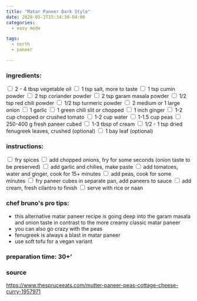 ```yaml
---
title: "Matar Paneer Dark Style"
date: 2020-05-2T15:34:30-04:00
categories:
  - easy mode

tags:
  - north
  - paneer

---
```


### ingredients:

<input type="checkbox"> 2 - 4 tbsp vegetable oil
<input type="checkbox"> 1 tsp salt, more to taste
<input type="checkbox"> 1 tsp cumin powder 
<input type="checkbox"> 2 tsp coriander powder
<input type="checkbox"> 2 tsp garam masala powder
<input type="checkbox"> 1/2 tsp red chili powder
<input type="checkbox"> 1/2 tsp turmeric powder 
<input type="checkbox"> 2 medium or 1 large onion
<input type="checkbox"> 1 garlic
<input type="checkbox"> 1 green chili slit or chopped
<input type="checkbox"> 1 inch ginger
<input type="checkbox"> 1-2 cup chopped or crushed tomato
<input type="checkbox"> 1-2 cup water
<input type="checkbox"> 1-1.5 cup peas
<input type="checkbox"> 250-400 g fresh paneer cubed
<input type="checkbox"> 1-3 tbsp of cream
<input type="checkbox"> 1/2 - 1 tsp dried fenugreek leaves, crushed  (optional)
<input type="checkbox"> 1 bay leaf (optional)



### instructions:
<input type="checkbox"> fry spices
<input type="checkbox"> add chopped onions, fry for some seconds (onion taste to be preserved)
<input type="checkbox"> add garlic and chilies, make paste
<input type="checkbox"> add tomatoes, water and ginger, cook for 15+ minutes
<input type="checkbox"> add peas, cook for some minutes
<input type="checkbox"> fry paneer cubes in separate pan, add paneers to sauce
<input type="checkbox"> add cream, fresh cilantro to finish
<input type="checkbox"> serve with rice or naan

### chef bruno's pro tips:

- this alternative matar paneer recipe is going deep into the garam masala and onion taste in contrast to the more creamy classic matar paneer
- you can also go crazy with the peas
- fenugreek is always a blast in matar paneer
- use soft tofu for a vegan variant


### preparation time: 30+'

### source

https://www.thespruceeats.com/mutter-paneer-peas-cottage-cheese-curry-1957971


